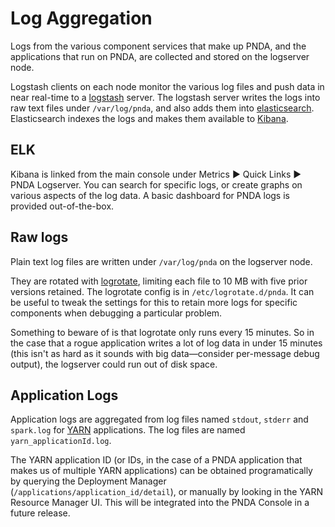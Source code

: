 # Log Aggregation

Logs from the various component services that make up PNDA, and the applications that run on PNDA, are collected and stored on the logserver node.

Logstash clients on each node monitor the various log files and push data in near real-time to a [logstash](https://www.elastic.co/products/logstash) server. The logstash server writes the logs into raw text files under `/var/log/pnda`, and also adds them into [elasticsearch](https://www.elastic.co). Elasticsearch indexes the logs and makes them available to [Kibana](https://www.elastic.co/products/kibana).

## ELK

Kibana is linked from the main console under Metrics ► Quick Links ► PNDA Logserver. You can search for specific logs, or create graphs on various aspects of the log data. A basic dashboard for PNDA logs is provided out-of-the-box.

## Raw logs

Plain text log files are written under `/var/log/pnda` on the logserver node.

They are rotated with [logrotate](http://www.linuxcommand.org/man_pages/logrotate8.html), limiting each file to 10 MB with five prior versions retained. The logrotate config is in `/etc/logrotate.d/pnda`. It can be useful to tweak the settings for this to retain more logs for specific components when debugging a particular problem.

Something to beware of is that logrotate only runs every 15 minutes. So in the case that a rogue application writes a lot of log data in under 15 minutes (this isn't as hard as it sounds with big data—consider per-message debug output), the logserver could run out of disk space.

## Application Logs

Application logs are aggregated from log files named `stdout`, `stderr` and `spark.log` for [YARN](http://hadoop.apache.org/docs/current/hadoop-yarn/hadoop-yarn-site/YARN.html) applications. The log files are named `yarn_applicationId.log`.

The YARN application ID (or IDs, in the case of a PNDA application that makes us of multiple YARN applications) can be obtained programatically by querying the Deployment Manager (`/applications/application_id/detail`), or manually by looking in the YARN Resource Manager UI. This will be integrated into the PNDA Console in a future release.

